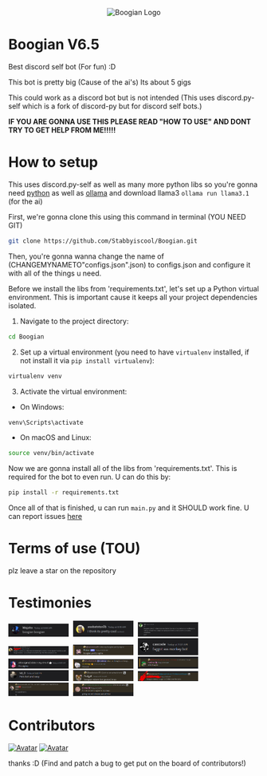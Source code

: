 <p align="center">
  <img src="https://cdn.discordapp.com/attachments/1196661453386690652/1265491167001313413/image.png?ex=66a1b3fd&is=66a0627d&hm=f5b65decb17a18ece42db1541eaf935bae76568d757ddb9e8be7afcd26531402&" alt="Boogian Logo">
</p>


# Boogian V6.5
Best discord self bot (For fun) :D

This bot is pretty big (Cause of the ai's) Its about 5 gigs

This could work as a discord bot but is not intended (This uses discord.py-self which is a fork of discord-py but for discord self bots.)

**IF YOU ARE GONNA USE THIS PLEASE READ "HOW TO USE" AND DONT TRY TO GET HELP FROM ME!!!!!**
# How to setup

This uses discord.py-self as well as many more python libs so you're gonna need [python](https://www.python.org/) as well as [ollama](ollama.ai) and download llama3 `ollama run llama3.1` (for the ai)

First, we're gonna clone this using this command in terminal (YOU NEED GIT)

```bash
git clone https://github.com/Stabbyiscool/Boogian.git
```

Then, you're gonna wanna change the name of (CHANGEMYNAMETO"configs.json".json) to configs.json and configure it with all of the things u need.

Before we install the libs from 'requirements.txt', let's set up a Python virtual environment. This is important cause it keeps all your project dependencies isolated.

1. Navigate to the project directory:

```bash
cd Boogian
```

2. Set up a virtual environment (you need to have `virtualenv` installed, if not install it via `pip install virtualenv`):

```bash
virtualenv venv
```

3. Activate the virtual environment:

- On Windows:

```bash
venv\Scripts\activate
```

- On macOS and Linux:

```bash
source venv/bin/activate
```

Now we are gonna install all of the libs from 'requirements.txt'. This is required for the bot to even run. U can do this by:

```bash
pip install -r requirements.txt
```

Once all of that is finished, u can run `main.py` and it SHOULD work fine. U can report issues [here](https://github.com/Stabbyiscool/Boogian/issues)

# Terms of use (TOU)

plz leave a star on the repository

# Testimonies

<p>
  <img src="testi/1.png" alt="testimony 1" style="width: 24%; margin-right: 1%;">
  <img src="testi/2.png" alt="testimony 2" style="width: 24%; margin-right: 1%;">
  <img src="testi/3.png" alt="testimony 3" style="width: 24%; margin-right: 1%;">
  <img src="testi/4.png" alt="testimony 4" style="width: 24%; margin-right: 1%;">
  <img src="testi/5.png" alt="testimony 5" style="width: 24%; margin-right: 1%;">
  <img src="testi/6.png" alt="testimony 6" style="width: 24%; margin-right: 1%;">
  <img src="testi/7.png" alt="testimony 7" style="width: 24%; margin-right: 1%;">
  <img src="testi/8.png" alt="testimony 8" style="width: 24%; margin-right: 1%;">
  <img src="testi/9.png" alt="testimony 9" style="width: 24%; margin-right: 1%;">
  <img src="testi/10.png" alt="testimony 10" style="width: 24%; margin-right: 1%;">
  <img src="testi/11.png" alt="testimony 11" style="width: 24%; margin-right: 1%;">
  <img src="testi/12.png" alt="testimony 12" style="width: 24%; margin-right: 1%;">
  <img src="testi/13.png" alt="testimony 13" style="width: 24%; margin-right: 1%;">
  <img src="testi/14.png" alt="testimony 14" style="width: 24%; margin-right: 1%;">
</p>

# Contributors
<a href="https://discord.com/users/627905328075505683"><img src="https://images.weserv.nl/?url=https://cdn.discordapp.com/avatars/627905328075505683/a_a8408b7d540869bbbfc2e02d1a41b2dc.gif&fit=cover&mask=circle&maxage=7d" alt="Avatar" style="width:50px;"></a>
<a href="https://discord.com/users/1085537701035524187"><img src="https://images.weserv.nl/?url=https://cdn.discordapp.com/avatars/1085537701035524187/91264516fdd2241c37eec25d79103274.png&fit=cover&mask=circle&maxage=7d" alt="Avatar" style="width:50px;"></a>

thanks :D (Find and patch a bug to get put on the board of contributors!)